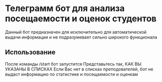 # Телеграмм бот для анализа посещаемости и оценок студентов
Данный бот предназначен для исключительно для автоматической выдачи информации и не подразумевает сильно широкого функционала
## Использование
После команды /start бот запустится
Представьтесь так, КАК ВЫ УКАЗАНЫ В СПИСКАХ
Если Вас нет в списках преподователей, бот не выдаст информацию по статистике и посещаемости и оценкам
